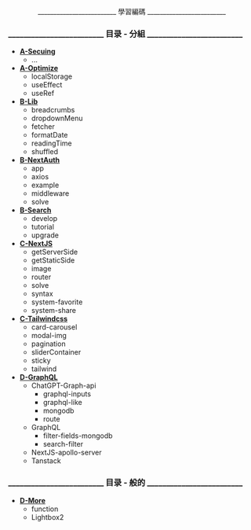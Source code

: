 <p align="center">
    _________________________ 學習編碼 _________________________
</p>

### _________________________ 目录 - 分組 _________________________

- [**A-Secuing**](https://github.com/SinsamutQ/fontend/tree/main/A-Secuing)
    - ...
- [**A-Optimize**](https://github.com/SinsamutQ/fontend/tree/main/A-Optimize)
    - localStorage
    - useEffect
    - useRef
- [**B-Lib**](https://github.com/SinsamutQ/fontend/tree/main/B-Lib)
    - breadcrumbs
    - dropdownMenu
    - fetcher
    - formatDate
    - readingTime
    - shuffled
- [**B-NextAuth**](https://github.com/SinsamutQ/fontend/tree/main/B-NextAuth)
    - app
    - axios
    - example
    - middleware
    - solve
- [**B-Search**](https://github.com/SinsamutQ/fontend/tree/main/B-Search)
    - develop
    - tutorial
    - upgrade
- [**C-NextJS**](https://github.com/SinsamutQ/fontend/tree/main/C-NextJS)
    - getServerSide
    - getStaticSide
    - image
    - router
    - solve
    - syntax
    - system-favorite
    - system-share
- [**C-Tailwindcss**](https://github.com/SinsamutQ/fontend/tree/main/C-Tailwind+css)
    - card-carousel
    - modal-img
    - pagination
    - sliderContainer
    - sticky
    - tailwind
- [**D-GraphQL**](https://github.com/SinsamutQ/fontend/tree/main/D-GraphQL)
    - ChatGPT-Graph-api
        - graphql-inputs
        - graphql-like
        - mongodb
        - route
    - GraphQL
        - filter-fields-mongodb
        - search-filter
    - NextJS-apollo-server
    - Tanstack

### _________________________ 目录 - 般的 _________________________

- [**D-More**](https://github.com/SinsamutQ/fontend/tree/main/D-More)
    - function
    - Lightbox2
